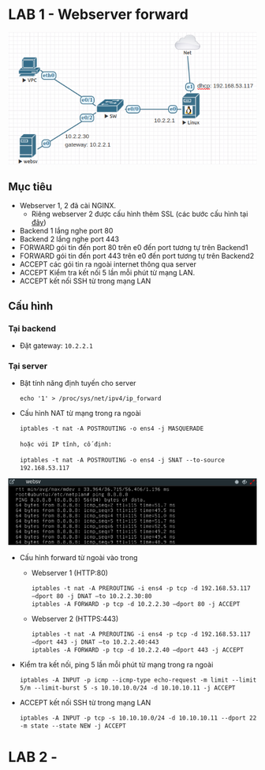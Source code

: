 # LAB 1 - Webserver forward
![image](https://raw.githubusercontent.com/huynp1999/huynp/master/pic/network/iptables/ip3.png)

## Mục tiêu
- Webserver 1, 2 đã cài NGINX.
  - Riêng webserver 2 được cấu hình thêm SSL (các bước cấu hình tại [đây](https://www.digitalocean.com/community/tutorials/how-to-create-a-self-signed-ssl-certificate-for-nginx-on-centos-7))
- Backend 1 lắng nghe port 80
- Backend 2 lắng nghe port 443
- FORWARD gói tin đến port 80 trên e0 đến port tương tự trên Backend1
- FORWARD gói tin đến port 443 trên e0 đến port tương tự trên Backend2
- ACCEPT các gói tin ra ngoài internet thông qua server
- ACCEPT Kiểm tra kết nối 5 lần mỗi phút từ mạng LAN.
- ACCEPT kết nối SSH từ trong mạng LAN

## Cấu hình
### Tại backend
- Đặt gateway: `10.2.2.1`

### Tại server
- Bật tính năng định tuyến cho server

      echo '1' > /proc/sys/net/ipv4/ip_forward

- Cấu hình NAT từ mạng trong ra ngoài

      iptables -t nat -A POSTROUTING -o ens4 -j MASQUERADE 

      hoặc với IP tĩnh, cố định:
      
      iptables -t nat -A POSTROUTING -o ens4 -j SNAT --to-source 192.168.53.117
      
![image](https://raw.githubusercontent.com/huynp1999/huynp/master/pic/network/iptables/ip2.png) 

- Cấu hình forward từ ngoài vào trong
  - Webserver 1 (HTTP:80)

        iptables -t nat -A PREROUTING -i ens4 -p tcp -d 192.168.53.117 —dport 80 -j DNAT —to 10.2.2.30:80
        iptables -A FORWARD -p tcp -d 10.2.2.30 —dport 80 -j ACCEPT
 
  - Webserver 2 (HTTPS:443)

        iptables -t nat -A PREROUTING -i ens4 -p tcp -d 192.168.53.117 —dport 443 -j DNAT —to 10.2.2.40:443
        iptables -A FORWARD -p tcp -d 10.2.2.40 —dport 443 -j ACCEPT
            
- Kiểm tra kết nối, ping 5 lần mỗi phút từ mạng trong ra ngoài
            
      iptables -A INPUT -p icmp --icmp-type echo-request -m limit --limit 5/m --limit-burst 5 -s 10.10.10.0/24 -d 10.10.10.11 -j ACCEPT

- ACCEPT kết nối SSH từ trong mạng LAN

      iptables -A INPUT -p tcp -s 10.10.10.0/24 -d 10.10.10.11 --dport 22 -m state --state NEW -j ACCEPT



# LAB 2 - 
